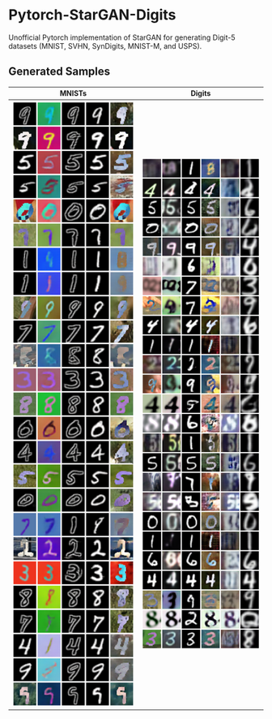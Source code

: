 # Pytorch-StarGAN-Digits
Unofficial Pytorch implementation of StarGAN for generating Digit-5 datasets (MNIST, SVHN, SynDigits, MNIST-M, and USPS).

## Generated Samples
MNISTs | Digits 
--- | --- 
<img src="./Results/MNISTs.png" width="500"></img> | <img src="./Results/Digits.png" width="500"></img>




